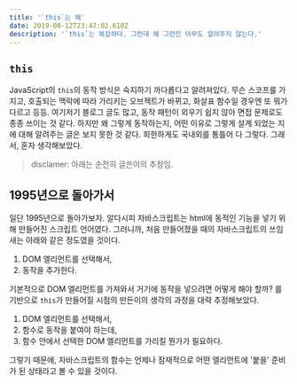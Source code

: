 ```yaml
---
title: '`this`는 왜'
date: 2019-08-12T23:47:02.610Z
description: '`this`는 복잡하다. 그런데 왜 그런진 아무도 알려주지 않는다.'
---
```

## `this`
JavaScript의 `this`의 동작 방식은 숙지하기 까다롭다고 알려져있다. 무슨 스코프를 가지고, 호출되는 맥락에 따라 가리키는 오브젝트가 바뀌고, 화살표 함수일 경우엔 또 뭐가 다르고 등등. 여기저기 블로그 글도 많고, 동작 패턴이 외우기 쉽지 않아 면접 문제로도 종종 쓰이는 것 같다. 하지만 왜 그렇게 동작하는지, 어떤 이유로 그렇게 설계 되었는 지에 대해 알려주는 글은 보지 못한 것 같다. 희한하게도 국내외를 통틀어 다 그렇다. 그래서, 혼자 생각해보았다.

> disclamer: 아래는 순전히 글쓴이의 추정임.

## 1995년으로 돌아가서
일단 1995년으로 돌아가보자. 알다시피 자바스크립트는 html에 동적인 기능을 넣기 위해 만들어진 스크립트 언어였다. 그러니까, 처음 만들어졌을 때의 자바스크립트의 쓰임새는 아래와 같은 정도였을 것이다.

1. DOM 엘리먼트를 선택해서,
1. 동작을 추가한다.

기본적으로 DOM 엘리먼트를 가져와서 거기에 동작을 넣으려면 어떻게 해야 할까? 를 기반으로 `this`가 만들어질 시점의 만든이의 생각의 과정을 대략 추정해보았다.

1. DOM 엘리먼트를 선택해서,
1. 함수로 동작을 붙여야 하는데,
1. 함수 안에서 선택한 DOM 엘리먼트를 가리킬 뭔가가 필요하다.

그렇기 때문에, 자바스크립트의 함수는 언제나 잠재적으로 어떤 엘리먼트에 '붙을' 준비가 된 상태라고 볼 수 있을 것이다.
